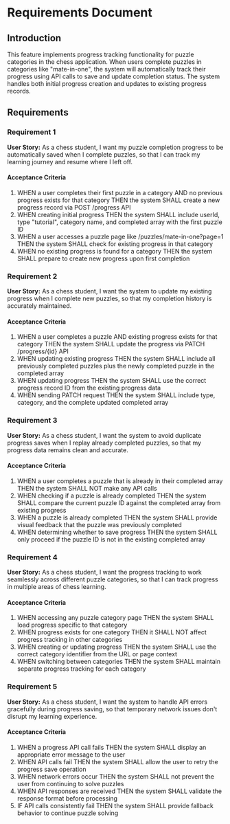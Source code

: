 # Requirements Document

## Introduction

This feature implements progress tracking functionality for puzzle categories in the chess application. When users complete puzzles in categories like "mate-in-one", the system will automatically track their progress using API calls to save and update completion status. The system handles both initial progress creation and updates to existing progress records.

## Requirements

### Requirement 1

**User Story:** As a chess student, I want my puzzle completion progress to be automatically saved when I complete puzzles, so that I can track my learning journey and resume where I left off.

#### Acceptance Criteria

1. WHEN a user completes their first puzzle in a category AND no previous progress exists for that category THEN the system SHALL create a new progress record via POST /progress API
2. WHEN creating initial progress THEN the system SHALL include userId, type "tutorial", category name, and completed array with the first puzzle ID
3. WHEN a user accesses a puzzle page like /puzzles/mate-in-one?page=1 THEN the system SHALL check for existing progress in that category
4. WHEN no existing progress is found for a category THEN the system SHALL prepare to create new progress upon first completion

### Requirement 2

**User Story:** As a chess student, I want the system to update my existing progress when I complete new puzzles, so that my completion history is accurately maintained.

#### Acceptance Criteria

1. WHEN a user completes a puzzle AND existing progress exists for that category THEN the system SHALL update the progress via PATCH /progress/{id} API
2. WHEN updating existing progress THEN the system SHALL include all previously completed puzzles plus the newly completed puzzle in the completed array
3. WHEN updating progress THEN the system SHALL use the correct progress record ID from the existing progress data
4. WHEN sending PATCH request THEN the system SHALL include type, category, and the complete updated completed array

### Requirement 3

**User Story:** As a chess student, I want the system to avoid duplicate progress saves when I replay already completed puzzles, so that my progress data remains clean and accurate.

#### Acceptance Criteria

1. WHEN a user completes a puzzle that is already in their completed array THEN the system SHALL NOT make any API calls
2. WHEN checking if a puzzle is already completed THEN the system SHALL compare the current puzzle ID against the completed array from existing progress
3. WHEN a puzzle is already completed THEN the system SHALL provide visual feedback that the puzzle was previously completed
4. WHEN determining whether to save progress THEN the system SHALL only proceed if the puzzle ID is not in the existing completed array

### Requirement 4

**User Story:** As a chess student, I want the progress tracking to work seamlessly across different puzzle categories, so that I can track progress in multiple areas of chess learning.

#### Acceptance Criteria

1. WHEN accessing any puzzle category page THEN the system SHALL load progress specific to that category
2. WHEN progress exists for one category THEN it SHALL NOT affect progress tracking in other categories
3. WHEN creating or updating progress THEN the system SHALL use the correct category identifier from the URL or page context
4. WHEN switching between categories THEN the system SHALL maintain separate progress tracking for each category

### Requirement 5

**User Story:** As a chess student, I want the system to handle API errors gracefully during progress saving, so that temporary network issues don't disrupt my learning experience.

#### Acceptance Criteria

1. WHEN a progress API call fails THEN the system SHALL display an appropriate error message to the user
2. WHEN API calls fail THEN the system SHALL allow the user to retry the progress save operation
3. WHEN network errors occur THEN the system SHALL not prevent the user from continuing to solve puzzles
4. WHEN API responses are received THEN the system SHALL validate the response format before processing
5. IF API calls consistently fail THEN the system SHALL provide fallback behavior to continue puzzle solving
